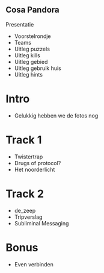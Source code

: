 ## Cosa Pandora
Presentatie
 * Voorstelrondje
 * Teams
 * Uitleg puzzels
 * Uitleg kills
 * Uitleg gebied
 * Uitleg gebruik huis
 * Uitleg hints

# Intro
 * Gelukkig hebben we de fotos nog

# Track 1
 * Twistertrap
 * Drugs of protocol?
 * Het noorderlicht


# Track 2
 * de_zeep
 * Tripverslag
 * Subliminal Messaging


# Bonus 
 * Even verbinden
